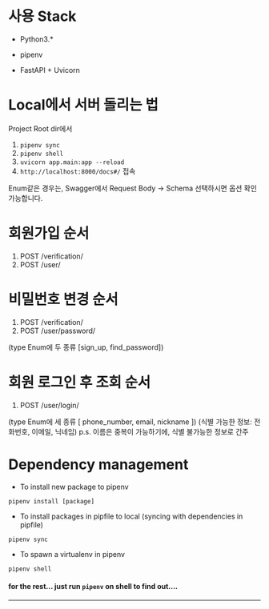 # 사용 Stack
- Python3.*

- pipenv

- FastAPI + Uvicorn



# Local에서 서버 돌리는 법
Project Root dir에서
1. `pipenv sync`
2. `pipenv shell`
3. `uvicorn app.main:app --reload`
4. `http://localhost:8000/docs#/` 접속

Enum같은 경우는, Swagger에서 Request Body -> Schema 선택하시면 옵션 확인 가능합니다.


# 회원가입 순서
1. POST /verification/
2. POST /user/


# 비밀번호 변경 순서
1. POST /verification/
2. POST /user/password/

(type Enum에 두 종류 [sign_up, find_password])


# 회원 로그인 후 조회 순서
1. POST /user/login/

(type Enum에 세 종류 [ phone_number, email, nickname ])
(식별 가능한 정보: 전화번호, 이메일, 닉네임)
p.s. 이름은 중복이 가능하기에, 식별 불가능한 정보로 간주


# Dependency management

- To install new package to pipenv 

`pipenv install [package]`

- To install packages in pipfile to local (syncing with dependencies in pipfile)

`pipenv sync`

- To spawn a virtualenv in pipenv

`pipenv shell`

#### for the rest... just run `pipenv` on shell to find out.... 

---
